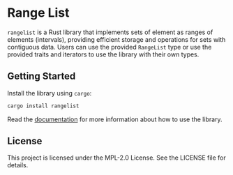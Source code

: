 # Range List

`rangelist` is a Rust library that implements sets of element as ranges of elements (intervals), providing efficient storage and operations for sets with contiguous data.
Users can use the provided `RangeList` type or use the provided traits and iterators to use the library with their own types.

## Getting Started

Install the library using `cargo`:

```bash
cargo install rangelist
```

Read the [documentation](https://docs.rs/rangelist) for more information about how to use the library.

## License

This project is licensed under the MPL-2.0 License.
See the LICENSE file for details.
